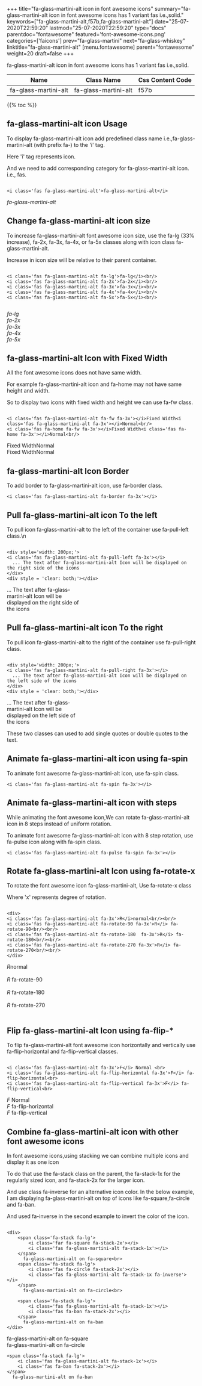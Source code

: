 +++
title="fa-glass-martini-alt icon in font awesome icons"
summary="fa-glass-martini-alt icon in font awesome icons has 1 variant fas i.e.,solid."
keywords=["fa-glass-martini-alt,f57b,fa-glass-martini-alt"]
date="25-07-2020T22:59:20"
lastmod="25-07-2020T22:59:20"
type="docs"
parentdoc="fontawesome"
featured='font-awesome-icons.png'
categories=['faicons']
prev="fa-glass-martini"
next="fa-glass-whiskey"
linktitle="fa-glass-martini-alt"
[menu.fontawesome]
parent="fontawesome"
weight=20
draft=false
+++


fa-glass-martini-alt icon in font awesome icons has 1 variant fas i.e.,solid.

<div class='table-responsive'><table class='table'><thead><tr><th>Name</th><th>Class Name</th><th>Css Content Code</th></tr></thead><tbody><tr><td>fa-glass-martini-alt</td><td>fa-glass-martini-alt</td><td>f57b</td></tr></tbody></table></div>


{{% toc %}}


## fa-glass-martini-alt icon Usage

To display fa-glass-martini-alt icon add predefined class name i.e.,fa-glass-martini-alt (with prefix fa-) to the 'i' tag.

Here 'i' tag represents icon.

And we need to add corresponding category for fa-glass-martini-alt icon. i.e., fas.


```

<i class='fas fa-glass-martini-alt'>fa-glass-martini-alt</i>
```

<i class='fas fa-glass-martini-alt'>fa-glass-martini-alt</i>




## Change fa-glass-martini-alt icon size
To increase fa-glass-martini-alt font awesome icon size, use the fa-lg (33% increase), fa-2x, fa-3x, fa-4x, or fa-5x classes along with icon class fa-glass-martini-alt.

Increase in icon size will be relative to their parent container. 

```

<i class='fas fa-glass-martini-alt fa-lg'>fa-lg</i><br/>
<i class='fas fa-glass-martini-alt fa-2x'>fa-2x</i><br/>
<i class='fas fa-glass-martini-alt fa-3x'>fa-3x</i><br/>
<i class='fas fa-glass-martini-alt fa-4x'>fa-4x</i><br/>
<i class='fas fa-glass-martini-alt fa-5x'>fa-5x</i><br/>
            
```

<i class='fas fa-glass-martini-alt fa-lg'>fa-lg</i><br/>
<i class='fas fa-glass-martini-alt fa-2x'>fa-2x</i><br/>
<i class='fas fa-glass-martini-alt fa-3x'>fa-3x</i><br/>
<i class='fas fa-glass-martini-alt fa-4x'>fa-4x</i><br/>
<i class='fas fa-glass-martini-alt fa-5x'>fa-5x</i><br/>
            



## fa-glass-martini-alt Icon with Fixed Width 

All the font awesome icons does not have same width.

For example fa-glass-martini-alt icon and fa-home may not have same height and width.

So to display two icons with fixed width and height we can use fa-fw class.


```

<i class='fas fa-glass-martini-alt fa-fw fa-3x'></i>Fixed Width<i class='fas fa-glass-martini-alt fa-3x'></i>Normal<br/>
<i class='fas fa-home fa-fw fa-3x'></i>Fixed Width<i class='fas fa-home fa-3x'></i>Normal<br/>
```

<i class='fas fa-glass-martini-alt fa-fw fa-3x'></i>Fixed Width<i class='fas fa-glass-martini-alt fa-3x'></i>Normal<br/>
<i class='fas fa-home fa-fw fa-3x'></i>Fixed Width<i class='fas fa-home fa-3x'></i>Normal<br/>



## fa-glass-martini-alt Icon Border 

To add border to fa-glass-martini-alt icon, use fa-border class.


```
<i class='fas fa-glass-martini-alt fa-border fa-3x'></i>

```
<i class='fas fa-glass-martini-alt fa-border fa-3x'></i>





## Pull fa-glass-martini-alt icon To the left

To pull icon fa-glass-martini-alt to the left of the container use fa-pull-left class.\n

```

<div style='width: 200px;'>
<i class='fas fa-glass-martini-alt fa-pull-left fa-3x'></i>
  ... The text after fa-glass-martini-alt Icon will be displayed on the right side of the icons
</div>
<div style = 'clear: both;'></div>
```

<div style='width: 200px;'>
<i class='fas fa-glass-martini-alt fa-pull-left fa-3x'></i>
  ... The text after fa-glass-martini-alt Icon will be displayed on the right side of the icons
</div>
<div style = 'clear: both;'></div>




## Pull fa-glass-martini-alt icon To the right
To pull icon fa-glass-martini-alt to the right of the container use fa-pull-right class.

```

<div style='width: 200px;'>
<i class='fas fa-glass-martini-alt fa-pull-right fa-3x'></i>
  ... The text after fa-glass-martini-alt Icon will be displayed on the left side of the icons
</div>
<div style = 'clear: both;'></div>
```

<div style='width: 200px;'>
<i class='fas fa-glass-martini-alt fa-pull-right fa-3x'></i>
  ... The text after fa-glass-martini-alt Icon will be displayed on the left side of the icons
</div>
<div style = 'clear: both;'></div>

These two classes can used to add single quotes or double quotes to the text.


## Animate fa-glass-martini-alt icon using fa-spin
To animate font awesome fa-glass-martini-alt icon, use fa-spin class.

```
<i class='fas fa-glass-martini-alt fa-spin fa-3x'></i>
```
<i class='fas fa-glass-martini-alt fa-spin fa-3x'></i>




## Animate fa-glass-martini-alt icon with steps
While animating the font awesome icon,We can rotate fa-glass-martini-alt icon in 8 steps instead of uniform rotation.

To animate font awesome fa-glass-martini-alt icon with 8 step rotation, use fa-pulse icon along with fa-spin class.


```
<i class='fas fa-glass-martini-alt fa-pulse fa-spin fa-3x'></i>

```
<i class='fas fa-glass-martini-alt fa-pulse fa-spin fa-3x'></i>





## Rotate fa-glass-martini-alt Icon using fa-rotate-x
To rotate the font awesome icon fa-glass-martini-alt, Use fa-rotate-x class

Where 'x' represents degree of rotation.


```

<div>
<i class='fas fa-glass-martini-alt fa-3x'>R</i>normal<br/><br/>
<i class='fas fa-glass-martini-alt fa-rotate-90 fa-3x'>R</i> fa-rotate-90<br/><br/> 
<i class='fas fa-glass-martini-alt fa-rotate-180  fa-3x'>R</i> fa-rotate-180<br/><br/> 
<i class='fas fa-glass-martini-alt fa-rotate-270 fa-3x'>R</i> fa-rotate-270<br/><br/>
</div>
```

<div>
<i class='fas fa-glass-martini-alt fa-3x'>R</i>normal<br/><br/>
<i class='fas fa-glass-martini-alt fa-rotate-90 fa-3x'>R</i> fa-rotate-90<br/><br/> 
<i class='fas fa-glass-martini-alt fa-rotate-180  fa-3x'>R</i> fa-rotate-180<br/><br/> 
<i class='fas fa-glass-martini-alt fa-rotate-270 fa-3x'>R</i> fa-rotate-270<br/><br/>
</div>




## Flip fa-glass-martini-alt Icon using fa-flip-*
To flip fa-glass-martini-alt font awesome icon horizontally and vertically use fa-flip-horizontal and fa-flip-vertical classes. 

```

<i class='fas fa-glass-martini-alt fa-3x'>F</i> Normal <br>
<i class='fas fa-glass-martini-alt fa-flip-horizontal fa-3x'>F</i> fa-flip-horizontal<br>
<i class='fas fa-glass-martini-alt fa-flip-vertical fa-3x'>F</i> fa-flip-vertical<br>
```

<i class='fas fa-glass-martini-alt fa-3x'>F</i> Normal <br>
<i class='fas fa-glass-martini-alt fa-flip-horizontal fa-3x'>F</i> fa-flip-horizontal<br>
<i class='fas fa-glass-martini-alt fa-flip-vertical fa-3x'>F</i> fa-flip-vertical<br>




## Combine fa-glass-martini-alt icon with other font awesome icons
In font awesome icons,using stacking we can combine multiple icons and display it as one icon 

To do that use the fa-stack class on the parent, the fa-stack-1x for the regularly sized icon, and fa-stack-2x for the larger icon.

And use class fa-inverse for an alternative icon color. 
In the below example, I am displaying fa-glass-martini-alt on top of icons like fa-square,fa-circle and fa-ban.

And used fa-inverse in the second example to invert the color of the icon.

```

<div>
    <span class='fa-stack fa-lg'>
        <i class='far fa-square fa-stack-2x'></i>
        <i class='fas fa-glass-martini-alt fa-stack-1x'></i>
    </span>
      fa-glass-martini-alt on fa-square<br>
    <span class='fa-stack fa-lg'>
        <i class='fas fa-circle fa-stack-2x'></i>
        <i class='fas fa-glass-martini-alt fa-stack-1x fa-inverse'></i>
    </span>
      fa-glass-martini-alt on fa-circle<br>

    <span class='fa-stack fa-lg'>
        <i class='fas fa-glass-martini-alt fa-stack-1x'></i>
        <i class='fas fa-ban fa-stack-2x'></i>
    </span>
      fa-glass-martini-alt on fa-ban
</div>
```

<div>
    <span class='fa-stack fa-lg'>
        <i class='far fa-square fa-stack-2x'></i>
        <i class='fas fa-glass-martini-alt fa-stack-1x'></i>
    </span>
      fa-glass-martini-alt on fa-square<br>
    <span class='fa-stack fa-lg'>
        <i class='fas fa-circle fa-stack-2x'></i>
        <i class='fas fa-glass-martini-alt fa-stack-1x fa-inverse'></i>
    </span>
      fa-glass-martini-alt on fa-circle<br>

    <span class='fa-stack fa-lg'>
        <i class='fas fa-glass-martini-alt fa-stack-1x'></i>
        <i class='fas fa-ban fa-stack-2x'></i>
    </span>
      fa-glass-martini-alt on fa-ban
</div>






